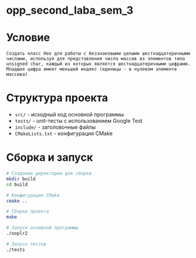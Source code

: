 # opp_second_laba_sem_3

# Условие
    Создать класс Hex для работы с беззнаковыми целыми шестнадцатеричными числами, используя для представления числа массив из элементов типа unsigned char, каждый из которых является шестнадцатеричными цифрами. Младшая цифра имеет меньший индекс (единицы - в нулевом элементе массива)
# Структура проекта
- `src/` - исходный код основной программы
- `tests/` - unit-тесты с использованием Google Test
- `include/` - заголовочные файлы
- `CMakeLists.txt` - конфигурация CMake

#  Сборка и запуск
```bash
# Создание директории для сборки
mkdir build
cd build

# Конфигурация CMake
cmake ..

# Сборка проекта
make

# Запуск основной программы
./ooplr2

# Запуск тестов
./tests